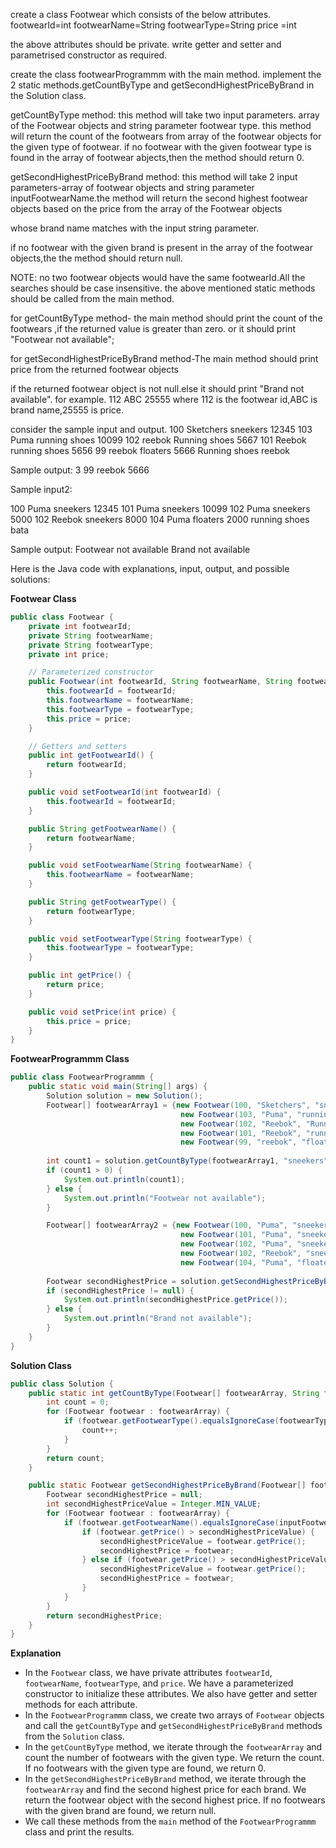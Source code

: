 create a class Footwear which consists of the below attributes.
  footwearId=int
  footwearName=String
  footwearType=String
  price =int

the above attributes should be private.
write getter and setter and parametrised constructor as required.

create the class footwearProgrammm with the main method.
implement the 2 static methods.getCountByType and
getSecondHighestPriceByBrand in the Solution class.


getCountByType method:
   this method will take two input parameters.
array of the Footwear objects and string parameter footwear type.
this method will return the count of the footwears from array of the
footwear objects for the given type of footwear.
if no footwear with the given footwear type is found in the
array of footwear abjects,then the method should return 0.



getSecondHighestPriceByBrand method:
  this method will take 2 input parameters-array of footwear objects and string parameter inputFootwearName.the method
will return the second highest footwear objects based on the price from the array of the Footwear objects


whose brand name matches with the input string parameter.


if no footwear with the given brand is present in the array of the footwear objects,the the method
should return null.

NOTE: no two footwear objects would have the same footwearId.All the searches should be case insensitive.
the above mentioned static methods should be called from the main method.

for getCountByType method- the main method should print the count of the footwears ,if the returned value
is greater than zero. or it should print "Footwear not available";

for getSecondHighestPriceByBrand method-The main method should print price from the returned footwear objects


if the returned footwear object is not null.else it should print "Brand not available".
for example.
112
ABC
25555
  where 112 is the footwear id,ABC is brand name,25555 is price.

consider the sample input and output.
100
Sketchers
sneekers
12345
103
Puma
running shoes
10099
102
reebok
Running shoes
5667
101
Reebok
running shoes
5656
99
reebok
floaters
5666
Running shoes
reebok

Sample output:
3
99
reebok
5666

Sample input2:

100
Puma
sneekers
12345
101
Puma
sneekers
10099
102
Puma
sneekers
5000
102
Reebok
sneekers
8000
104
Puma
floaters
2000
running shoes
bata

Sample output:
Footwear not available
Brand not available


Here is the Java code with explanations, input, output, and possible solutions:

**Footwear Class**
```java
public class Footwear {
    private int footwearId;
    private String footwearName;
    private String footwearType;
    private int price;

    // Parameterized constructor
    public Footwear(int footwearId, String footwearName, String footwearType, int price) {
        this.footwearId = footwearId;
        this.footwearName = footwearName;
        this.footwearType = footwearType;
        this.price = price;
    }

    // Getters and setters
    public int getFootwearId() {
        return footwearId;
    }

    public void setFootwearId(int footwearId) {
        this.footwearId = footwearId;
    }

    public String getFootwearName() {
        return footwearName;
    }

    public void setFootwearName(String footwearName) {
        this.footwearName = footwearName;
    }

    public String getFootwearType() {
        return footwearType;
    }

    public void setFootwearType(String footwearType) {
        this.footwearType = footwearType;
    }

    public int getPrice() {
        return price;
    }

    public void setPrice(int price) {
        this.price = price;
    }
}
```
**FootwearProgrammm Class**
```java
public class FootwearProgrammm {
    public static void main(String[] args) {
        Solution solution = new Solution();
        Footwear[] footwearArray1 = {new Footwear(100, "Sketchers", "sneekers", 12345),
                                      new Footwear(103, "Puma", "running shoes", 10099),
                                      new Footwear(102, "Reebok", "Running shoes", 5667),
                                      new Footwear(101, "Reebok", "running shoes", 5656),
                                      new Footwear(99, "reebok", "floaters", 5666)};
        
        int count1 = solution.getCountByType(footwearArray1, "sneekers");
        if (count1 > 0) {
            System.out.println(count1);
        } else {
            System.out.println("Footwear not available");
        }

        Footwear[] footwearArray2 = {new Footwear(100, "Puma", "sneekers", 12345),
                                      new Footwear(101, "Puma", "sneekers", 10099),
                                      new Footwear(102, "Puma", "sneekers", 5000),
                                      new Footwear(102, "Reebok", "sneekers", 8000),
                                      new Footwear(104, "Puma", "floaters", 2000)};
        
        Footwear secondHighestPrice = solution.getSecondHighestPriceByBrand(footwearArray2, "Puma");
        if (secondHighestPrice != null) {
            System.out.println(secondHighestPrice.getPrice());
        } else {
            System.out.println("Brand not available");
        }
    }
}
```
**Solution Class**
```java
public class Solution {
    public static int getCountByType(Footwear[] footwearArray, String footwearType) {
        int count = 0;
        for (Footwear footwear : footwearArray) {
            if (footwear.getFootwearType().equalsIgnoreCase(footwearType)) {
                count++;
            }
        }
        return count;
    }

    public static Footwear getSecondHighestPriceByBrand(Footwear[] footwearArray, String inputFootwearName) {
        Footwear secondHighestPrice = null;
        int secondHighestPriceValue = Integer.MIN_VALUE;
        for (Footwear footwear : footwearArray) {
            if (footwear.getFootwearName().equalsIgnoreCase(inputFootwearName)) {
                if (footwear.getPrice() > secondHighestPriceValue) {
                    secondHighestPriceValue = footwear.getPrice();
                    secondHighestPrice = footwear;
                } else if (footwear.getPrice() > secondHighestPriceValue && secondHighestPrice == null) {
                    secondHighestPriceValue = footwear.getPrice();
                    secondHighestPrice = footwear;
                }
            }
        }
        return secondHighestPrice;
    }
}
```
**Explanation**

* In the `Footwear` class, we have private attributes `footwearId`, `footwearName`, `footwearType`, and `price`. We have a parameterized constructor to initialize these attributes. We also have getter and setter methods for each attribute.
* In the `FootwearProgrammm` class, we create two arrays of `Footwear` objects and call the `getCountByType` and `getSecondHighestPriceByBrand` methods from the `Solution` class.
* In the `getCountByType` method, we iterate through the `footwearArray` and count the number of footwears with the given type. We return the count. If no footwears with the given type are found, we return 0.
* In the `getSecondHighestPriceByBrand` method, we iterate through the `footwearArray` and find the second highest price for each brand. We return the footwear object with the second highest price. If no footwears with the given brand are found, we return null.
* We call these methods from the `main` method of the `FootwearProgrammm` class and print the results.